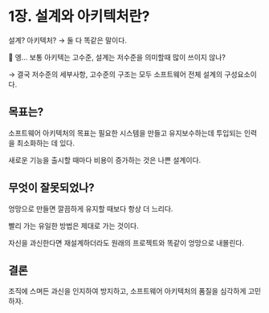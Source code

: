 # 1장. 설계와 아키텍처란?

설계? 아키텍처? → 둘 다 똑같은 말이다.

🤔 엥... 보통 아키텍는 고수준, 설계는 저수준을 의미할때 많이 쓰이지 않나?

→ 결국 저수준의 세부사항, 고수준의 구조는 모두 소프트웨어 전체 설계의 구성요소이다.

## 목표는?

소프트웨어 아키텍처의 목표는 필요한 시스템을 만들고 유지보수하는데 투입되는 인력을 최소화하는 데 있다.

새로운 기능을 출시할 때마다 비용이 증가하는 것은 나쁜 설계이다.

## 무엇이 잘못되었나?

엉망으로 만들면 깔끔하게 유지할 때보다 항상 더 느리다.

빨리 가는 유일한 방법은 제대로 가는 것이다. 

자신을 과신한다면 재설계하더라도 원래의 프로젝트와 똑같이 엉망으로 내몰린다.

## 결론

조직에 스며든 과신을 인지하여 방지하고, 소프트웨어 아키텍처의 품질을 심각하게 고민하자.
